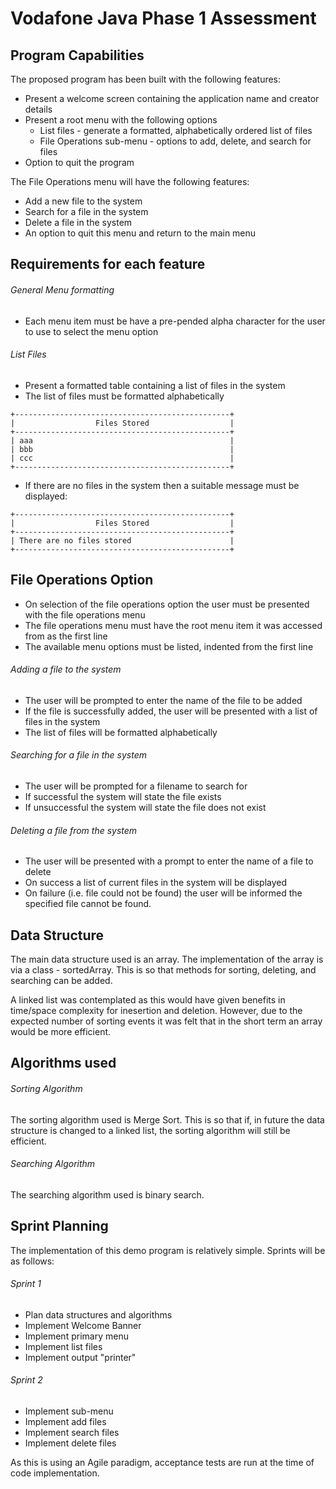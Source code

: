 # Vodafone Java Phase 1 Assessment

## Program Capabilities
The proposed program has been built with the following features:
- Present a welcome screen containing the application name and creator details
- Present a root menu with the following options
   - List files - generate a formatted, alphabetically ordered list of files
   - File Operations sub-menu - options to add, delete, and search for files
- Option to quit the program

The File Operations menu will have the following features:	
- Add a new file to the system
- Search for a file in the system
- Delete a file in the system
- An option to quit this menu and return to the main menu

## Requirements for each feature

###### General Menu formatting
- Each menu item must be have a pre-pended alpha character for the user to use to select the menu option

###### List Files
- Present a formatted table containing a list of files in the system
- The list of files must be formatted alphabetically
```
+------------------------------------------------+
|                  Files Stored                  |
+------------------------------------------------+
| aaa                                            |
| bbb                                            |
| ccc                                            |
+------------------------------------------------+
```
- If there are no files in the system then a suitable message must be displayed:
```
+------------------------------------------------+
|                  Files Stored                  |
+------------------------------------------------+
| There are no files stored                      |
+------------------------------------------------+
```
## File Operations Option
- On selection of the file operations option the user must be presented with the file operations menu
- The file operations menu must have the root menu item it was accessed from as the first line
- The available menu options must be listed, indented from the first line

###### Adding a file to the system
- The user will be prompted to enter the name of the file to be added
- If the file is successfully added, the user will be presented with a list of files in the system
- The list of files will be formatted alphabetically

###### Searching for a file in the system
- The user will be prompted for a filename to search for
- If successful the system will state the file exists
- If unsuccessful the system will state the file does not exist

###### Deleting a file from the system
- The user will be presented with a prompt to enter the name of a file to delete
- On success a list of current files in the system will be displayed
- On failure (i.e. file could not be found) the user will be informed the specified file cannot be found.

## Data Structure
The main data structure used is an array. The implementation of the array is via a class - sortedArray. This is so that methods for sorting, deleting, and searching can be added.  

A linked list was contemplated as this would have given benefits in time/space complexity for inesertion and deletion. However, due to the expected number of sorting events it was felt that in the short term an array would be more efficient.

## Algorithms used
###### Sorting Algorithm
The sorting algorithm used is Merge Sort. This is so that if, in future the data structure is changed to a linked list, the sorting algorithm will still be efficient.  

###### Searching Algorithm
The searching algorithm used is binary search.

## Sprint Planning
The implementation of this demo program is relatively simple. Sprints will be as follows:

###### Sprint 1
 - Plan data structures and algorithms
 - Implement Welcome Banner
 - Implement primary menu
 - Implement list files
 - Implement output "printer"
###### Sprint 2
 - Implement sub-menu
 - Implement add files
 - Implement search files
 - Implement delete files
 
As this is using an Agile paradigm, acceptance tests are run at the time of code implementation. 
